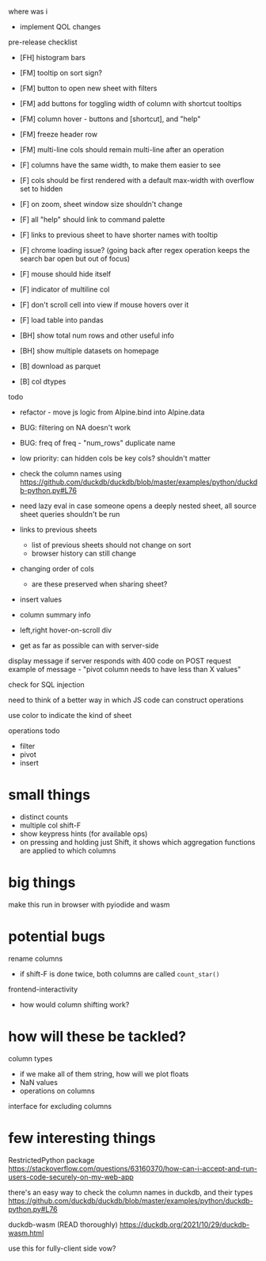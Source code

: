 where was i
* implement QOL changes

pre-release checklist
* [FH] histogram bars
* [FM] tooltip on sort sign?
* [FM] button to open new sheet with filters
* [FM] add buttons for toggling width of column with shortcut tooltips
* [FM] column hover - buttons and [shortcut], and "help"
* [FM] freeze header row
* [FM] multi-line cols should remain multi-line after an operation
* [F] columns have the same width, to make them easier to see
* [F] cols should be first rendered with a default max-width with overflow set to hidden
* [F] on zoom, sheet window size shouldn't change
* [F] all "help" should link to command palette
* [F] links to previous sheet to have shorter names with tooltip
* [F] chrome loading issue? (going back after regex operation keeps the search bar open but out of focus)
* [F] mouse should hide itself
* [F] indicator of multiline col
* [F] don't scroll cell into view if mouse hovers over it
* [F] load table into pandas

* [BH] show total num rows and other useful info
* [BH] show multiple datasets on homepage
* [B] download as parquet
* [B] col dtypes

todo
* refactor - move js logic from Alpine.bind into Alpine.data
* BUG: filtering on NA doesn't work
* BUG: freq of freq - "num_rows" duplicate name
* low priority: can hidden cols be key cols? shouldn't matter
* check the column names using https://github.com/duckdb/duckdb/blob/master/examples/python/duckdb-python.py#L76
* need lazy eval in case someone opens a deeply nested sheet, all source sheet queries shouldn't be run
* links to previous sheets
  * list of previous sheets should not change on sort
  * browser history can still change

* changing order of cols
  * are these preserved when sharing sheet?

* insert values
* column summary info
* left,right hover-on-scroll div

* get as far as possible can with server-side

display message if server responds with 400 code on POST request
example of message - "pivot column needs to have less than X values"

check for SQL injection

need to think of a better way in which JS code can construct operations

use color to indicate the kind of sheet

operations todo
* filter
* pivot
* insert

# small things
* distinct counts
* multiple col shift-F
* show keypress hints (for available ops)
* on pressing and holding just Shift, it shows which aggregation functions are applied to which columns

# big things
make this run in browser with pyiodide and wasm

# potential bugs
rename columns
* if shift-F is done twice, both columns are called `count_star()`

frontend-interactivity
* how would column shifting work?

# how will these be tackled?
column types
* if we make all of them string, how will we plot floats
* NaN values
* operations on columns

interface for excluding columns

# few interesting things
RestrictedPython package
https://stackoverflow.com/questions/63160370/how-can-i-accept-and-run-users-code-securely-on-my-web-app

there's an easy way to check the column names in duckdb, and their types
https://github.com/duckdb/duckdb/blob/master/examples/python/duckdb-python.py#L76

duckdb-wasm (READ thoroughly)
https://duckdb.org/2021/10/29/duckdb-wasm.html

use this for fully-client side vow?
